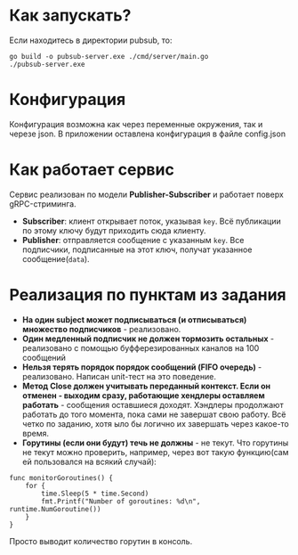 # Как запускать?
Если находитесь в директории pubsub, то:
```
go build -o pubsub-server.exe ./cmd/server/main.go
./pubsub-server.exe
```
# Конфигурация
Конфигурация возможна как через переменные окружения, так и черезе json. В приложении оставлена конфигурация в файле config.json

# Как работает сервис
Сервис реализован по модели **Publisher-Subscriber** и работает поверх gRPC-стриминга.
- **Subscriber**: клиент открывает поток, указывая `key`. Всё публикации по этому ключу будут приходить сюда клиенту.
- **Publisher**: отправляется сообщение с указанным `key`. Все подписчики, подписанные на этот ключ, получат указанное сообщение(`data`).

# Реализация по пунктам из задания
- **На один subject может подписываться (и отписываться) множество подписчиков** - реализовано.
- **Один медленный подписчик не должен тормозить остальных** - реализовано с помощью буфферезированных каналов на 100 сообщений
- **Нельзя терять порядок порядок сообщений (FIFO очередь)** - реализовано. Написан unit-тест на это поведение. 
- **Метод Close должен учитывать переданный контекст. Если он отменен - выходим сразу, работающие хендлеры оставляем работать** - сообщения оставшиеся доходят. Хэндлеры продолжают работать до того момента, пока сами не завершат свою работу. Всё четко по заданию, хотя ыло бы логично их завершать через какое-то время.
- **Горутины (если они будут) течь не должны** - не текут. 
Что горутины не текут можно проверить, например, через вот такую функцию(сам ей пользовался на всякий случай):
```
func monitorGoroutines() {
	for {
		time.Sleep(5 * time.Second)
		fmt.Printf("Number of goroutines: %d\n", runtime.NumGoroutine())
	}
}
```
Просто выводит количество горутин в консоль.
